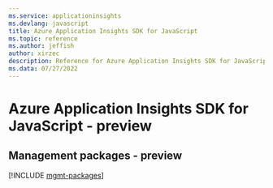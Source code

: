 ```yaml
---
ms.service: applicationinsights
ms.devlang: javascript
title: Azure Application Insights SDK for JavaScript
ms.topic: reference
ms.author: jeffish
author: xirzec
description: Reference for Azure Application Insights SDK for JavaScript
ms.data: 07/27/2022
---
```

# Azure Application Insights SDK for JavaScript - preview

## Management packages - preview
[!INCLUDE [mgmt-packages](application-insights-mgmt-index.md)]